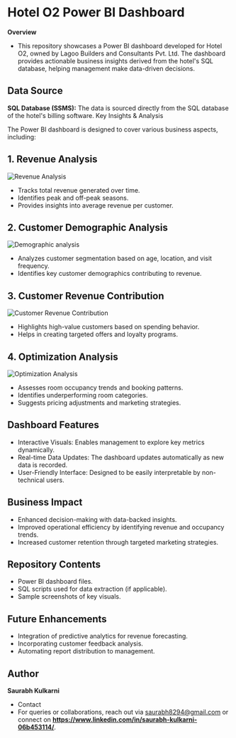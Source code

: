 # Hotel O2 Power BI Dashboard

**Overview**
- This repository showcases a Power BI dashboard developed for Hotel O2, owned by Lagoo Builders and Consultants Pvt. Ltd. The dashboard provides actionable business insights derived from the hotel's SQL database, helping management make data-driven decisions.


## Data Source
**SQL Database (SSMS):**  The data is sourced directly from the SQL database of the hotel's billing software.
Key Insights & Analysis


The Power BI dashboard is designed to cover various business aspects, including:
## 1. Revenue Analysis
   ![Revenue Analysis](https://github.com/user-attachments/assets/37ff3e8b-2ef3-423c-99c3-b92359135f0c)

- 	Tracks total revenue generated over time.
- 	Identifies peak and off-peak seasons.
- 	Provides insights into average revenue per customer.


## 2. Customer Demographic Analysis
  ![Demographic analysis](https://github.com/user-attachments/assets/e8b1cdac-55e0-43f0-bba6-3ee1ba01db7b)

- 	Analyzes customer segmentation based on age, location, and visit frequency.
- 	Identifies key customer demographics contributing to revenue.


## 3. Customer Revenue Contribution
  ![Customer Revenue Contribution](https://github.com/user-attachments/assets/cb176a69-5664-4282-89c1-c430dffc2628)
- 	Highlights high-value customers based on spending behavior.
- 	Helps in creating targeted offers and loyalty programs.


## 4. Optimization Analysis
  ![Optimization Analysis](https://github.com/user-attachments/assets/db4ee68b-0c56-4587-a6a1-d131b11df780)

- 	Assesses room occupancy trends and booking patterns.
- 	Identifies underperforming room categories.
- 	Suggests pricing adjustments and marketing strategies.


## Dashboard Features
- 	Interactive Visuals: Enables management to explore key metrics dynamically.
- 	Real-time Data Updates: The dashboard updates automatically as new data is recorded.
- 	User-Friendly Interface: Designed to be easily interpretable by non-technical users.


## Business Impact
- 	Enhanced decision-making with data-backed insights.
- 	Improved operational efficiency by identifying revenue and occupancy trends.
- 	Increased customer retention through targeted marketing strategies.


## Repository Contents
- 	Power BI dashboard files.
- 	SQL scripts used for data extraction (if applicable).
- 	Sample screenshots of key visuals.


## Future Enhancements
- 	Integration of predictive analytics for revenue forecasting.
- 	Incorporating customer feedback analysis.
- 	Automating report distribution to management.


## Author
**Saurabh Kulkarni**
- Contact
- For queries or collaborations, reach out via saurabh8294@gmail.com or connect on **https://www.linkedin.com/in/saurabh-kulkarni-06b453114/**.
